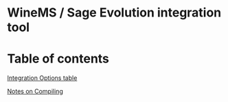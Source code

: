 # WineMS / Sage Evolution integration tool

# Table of contents

[Integration Options table](Documentation\IntegrationOptions.md)

[Notes on Compiling](Documentation\Compiling.md)